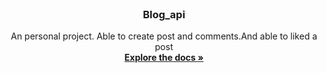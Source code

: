 
<!-- PROJECT LOGO -->
<br />
<div align="center">
  <h3 align="center">Blog_api</h3>

  <p align="center">
    An personal project. Able to create post and comments.And able to liked a post
    <br />
    <a href="https://www.shutterstock.com/image-vector/blog-writing-line-icon-web-page-2366232875"><strong>Explore the docs »</strong></a>
    <br />
  </p>
</div>
